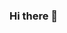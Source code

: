 ### Hi there 👋

<!-- [Anurag's GitHub stats](https://github-readme-stats.vercel.app/api?username=suhhyun524&show_icons=true&theme=buefy)-->
<!--
**suhhyun524/suhhyun524** is a ✨ _special_ ✨ repository because its `README.md` (this file) appears on your GitHub profile.

Here are some ideas to get you started:
- 🔭 I’m currently working on ...
- 🌱 I’m currently learning ...
- 👯 I’m looking to collaborate on ...
- 🤔 I’m looking for help with ...
- 💬 Ask me about ...
- 📫 How to reach me: ...
- 😄 Pronouns: ...
- ⚡ Fun fact: ...
-->
